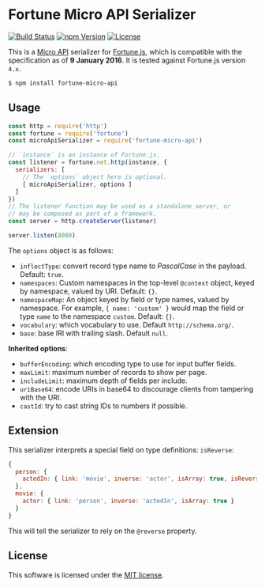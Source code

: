 # Fortune Micro API Serializer

[![Build Status](https://img.shields.io/travis/fortunejs/fortune-micro-api/master.svg?style=flat-square)](https://travis-ci.org/fortunejs/fortune-micro-api)
[![npm Version](https://img.shields.io/npm/v/fortune-micro-api.svg?style=flat-square)](https://www.npmjs.com/package/fortune-micro-api)
[![License](https://img.shields.io/npm/l/fortune-micro-api.svg?style=flat-square)](https://raw.githubusercontent.com/fortunejs/fortune-micro-api/master/LICENSE)

This is a [Micro API](http://micro-api.org) serializer for [Fortune.js](http://fortunejs.com), which is compatible with the specification as of **9 January 2016**. It is tested against Fortune.js version `4.x`.

```sh
$ npm install fortune-micro-api
```


## Usage

```js
const http = require('http')
const fortune = require('fortune')
const microApiSerializer = require('fortune-micro-api')

// `instance` is an instance of Fortune.js.
const listener = fortune.net.http(instance, {
  serializers: [
    // The `options` object here is optional.
    [ microApiSerializer, options ]
  ]
})
// The listener function may be used as a standalone server, or
// may be composed as part of a framework.
const server = http.createServer(listener)

server.listen(8080)
```


The `options` object is as follows:

- `inflectType`: convert record type name to *PascalCase* in the payload. Default: `true`.
- `namespaces`: Custom namespaces in the top-level `@context` object, keyed by namespace, valued by URI. Default: `{}`.
- `namespaceMap`: An object keyed by field or type names, valued by namespace. For example, `{ name: 'custom' }` would map the field or type `name` to the namespace `custom`. Default: `{}`.
- `vocabulary`: which vocabulary to use. Default `http://schema.org/`.
- `base`: base IRI with trailing slash. Default `null`.

**Inherited options**:

- `bufferEncoding`: which encoding type to use for input buffer fields.
- `maxLimit`: maximum number of records to show per page.
- `includeLimit`: maximum depth of fields per include.
- `uriBase64`: encode URIs in base64 to discourage clients from tampering with the URI.
- `castId`: try to cast string IDs to numbers if possible.


## Extension

This serializer interprets a special field on type definitions: `isReverse`:

```js
{
  person: {
    actedIn: { link: 'movie', inverse: 'actor', isArray: true, isReverse: true }
  },
  movie: {
    actor: { link: 'person', inverse: 'actedIn', isArray: true }
  }
}
```

This will tell the serializer to rely on the `@reverse` property.


## License

This software is licensed under the [MIT license](https://raw.githubusercontent.com/fortunejs/fortune-micro-api/master/LICENSE).
